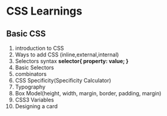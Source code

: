 # CSS Learnings

## Basic CSS

1. introduction to CSS
2. Ways to add CSS (inline,external,internal)
3. Selectors syntax
   **selector{ property: value; }**
4. Basic Selectors
5. combinators
6. CSS Specificity(Specificity Calculator)
7. Typography
8. Box Model(height, width, margin, border, padding, margin)
9. CSS3 Variables
10. Designing a card

